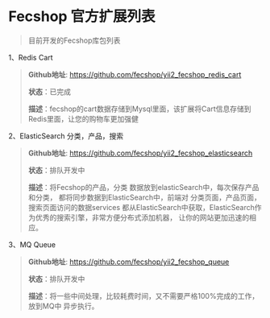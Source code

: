 Fecshop 官方扩展列表
==================


> 目前开发的Fecshop库包列表


1、Redis Cart


> **Github地址**: https://github.com/fecshop/yii2_fecshop_redis_cart 
> 
> **状态**：已完成
> 
> **描述**：fecshop的cart数据存储到Mysql里面，该扩展将Cart信息存储到Redis里面，让您的购物车更加强健
> 

2、ElasticSearch 分类，产品，搜索


> **Github地址**: https://github.com/fecshop/yii2_fecshop_elasticsearch
> 
> **状态**：排队开发中
> 
> **描述**：将Fecshop的产品，分类 数据放到elasticSearch中，每次保存产品和分类，
> 都将同步数据到ElasticSearch中，前端对 分类页面，产品页面，搜索页面访问的数据services
> 都从ElasticSearch中获取，ElasticSearch作为优秀的搜索引擎，非常方便分布式添加机器，
> 让你的网站更加迅速的相应。


3、MQ Queue


> **Github地址**: https://github.com/fecshop/yii2_fecshop_queue
> 
> **状态**：排队开发中
> 
> **描述**：将一些中间处理，比较耗费时间，又不需要严格100%完成的工作，放到MQ中
> 异步执行。
